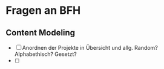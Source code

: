 # Fragen an BFH

## Content Modeling

- [ ] Anordnen der Projekte in Übersicht und allg. Random? Alphabethisch? Gesetzt?
- [ ]  

